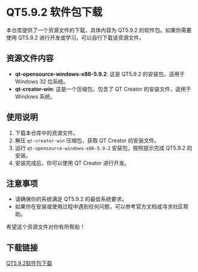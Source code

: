 # QT5.9.2 软件包下载

本仓库提供了一个资源文件的下载，具体内容为 QT5.9.2 的软件包。如果你需要使用 QT5.9.2 进行开发或学习，可以自行下载该资源文件。

## 资源文件内容

- **qt-opensource-windows-x86-5.9.2**: 这是 QT5.9.2 的安装包，适用于 Windows 32 位系统。
- **qt-creator-win**: 这是一个压缩包，包含了 QT Creator 的安装文件，适用于 Windows 系统。

## 使用说明

1. 下载本仓库中的资源文件。
2. 解压 `qt-creator-win` 压缩包，获取 QT Creator 的安装文件。
3. 运行 `qt-opensource-windows-x86-5.9.2` 安装包，按照提示完成 QT5.9.2 的安装。
4. 安装完成后，你可以使用 QT Creator 进行开发。

## 注意事项

- 请确保你的系统满足 QT5.9.2 的最低系统要求。
- 如果你在安装或使用过程中遇到任何问题，可以参考官方文档或寻求社区帮助。

希望这个资源文件对你有所帮助！

## 下载链接

[QT5.9.2软件包下载](https://pan.quark.cn/s/6f3d19ef25dd)
